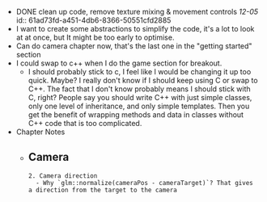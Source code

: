 - DONE clean up code, remove texture mixing & movement controls _12-05_
  id:: 61ad73fd-a451-4db6-8366-50551cfd2885
- I want to create some abstractions to simplify the code, it's a lot to look at at once, but It might be too early to optimise.
- Can do camera chapter now, that's the last one in the "getting started" section
- I could swap to c++ when I do the game section for breakout.
	- I should probably stick to c, I feel like I would be changing it up too quick. Maybe? I really don't know if I should keep using C or swap to C++. The fact that I don't know probably means I should stick with C, right? People say you should write C++ with just simple classes, only one level of inheritance, and only simple templates. Then you get the benefit of wrapping methods and data in classes without C++ code that is too complicated.
- Chapter Notes
	- Camera
		-
		  2. Camera direction
			- Why `glm::normalize(cameraPos - cameraTarget)`? That gives a direction from the target to the camera